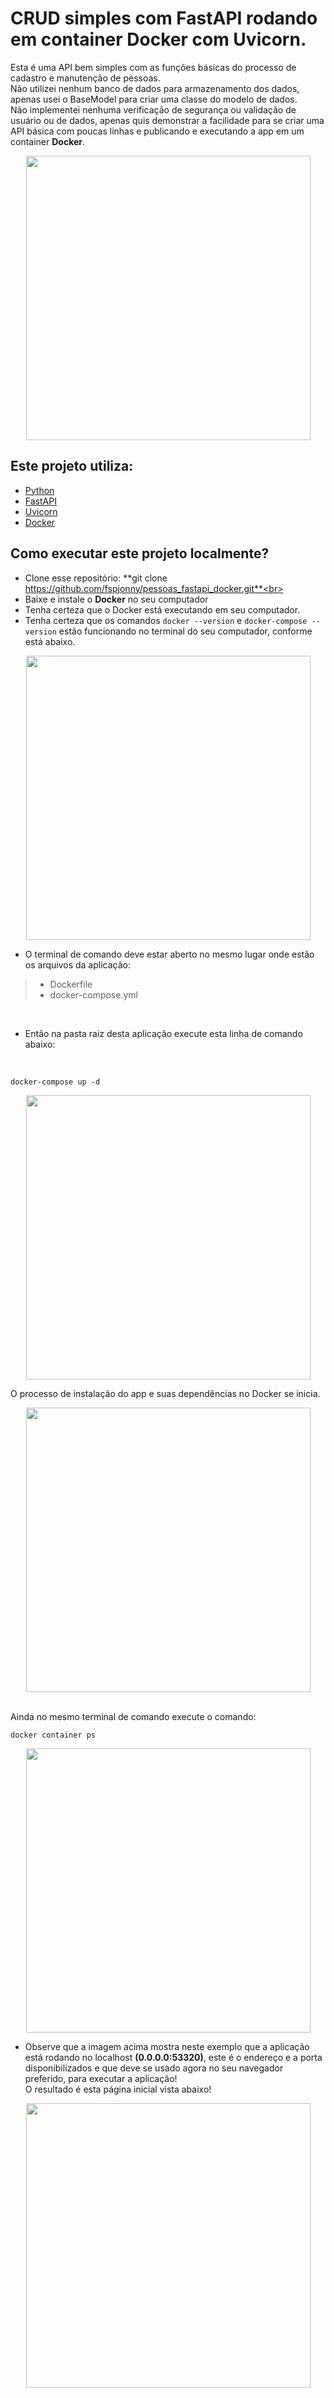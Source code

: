 # CRUD simples com FastAPI rodando em container Docker com Uvicorn.
Esta é uma API bem simples com as funções básicas do processo de cadastro e manutenção de pessoas.</br>
Não utilizei nenhum banco de dados para armazenamento dos dados, apenas usei o BaseModel para criar uma classe do modelo de dados.</br>
Não implementei nenhuma verificação de segurança ou validação de usuário ou de dados, apenas quis demonstrar a facilidade para se criar uma API básica com poucas linhas e publicando e executando a app em um container **Docker**.

<div align="center">
<img width="455" src="https://i.imgur.com/UgfxPCg.png">
</div>

## Este projeto utiliza:

* [Python](https://www.python.org/)
* [FastAPI](https://fastapi.tiangolo.com/)
* [Uvicorn](https://www.uvicorn.org/)
* [Docker](https://www.docker.com/)

## Como executar este projeto localmente?

* Clone esse repositório: **git clone https://github.com/fspjonny/pessoas_fastapi_docker.git**<br>
* Baixe e instale o **Docker** no seu computador
* Tenha certeza que o Docker está executando em seu computador.
* Tenha certeza que os comandos `docker --version` e `docker-compose --version` estão funcionando no terminal do seu computador, conforme está abaixo.
<div align="center">
<img width="455" src="https://i.imgur.com/F55l9FY.png">
</div>


* O terminal de comando deve estar aberto no mesmo lugar onde estão os arquivos da aplicação:</br>
> - Dockerfile
> - docker-compose.yml
</br>

* Então na pasta raiz desta aplicação execute esta linha de comando abaixo:
</br>

`docker-compose up -d`
<div align="center">
<img width="455" src="https://i.imgur.com/uHD5BmR.png">
</div>

O processo de instalação do app e suas dependências no Docker se inicia.
<div align="center">
<img width="455" src="https://i.imgur.com/z3eAuz8.png">
</div>

</br>Ainda no mesmo terminal de comando execute o comando:
</br>

`docker container ps`
<div align="center">
<img width="455" src="https://i.imgur.com/QHRmBSi.png">
</div>

* Observe que a imagem acima mostra neste exemplo que a aplicação está rodando no localhost **(0.0.0.0:53320)**, este é o endereço e a porta disponibilizados e que deve se usado agora no seu navegador preferido, para executar a aplicação!</br>
O resultado é esta página inicial vista abaixo!
<div align="center">
<img width="455" src="https://i.imgur.com/ePGJWQu.png">
</div>
